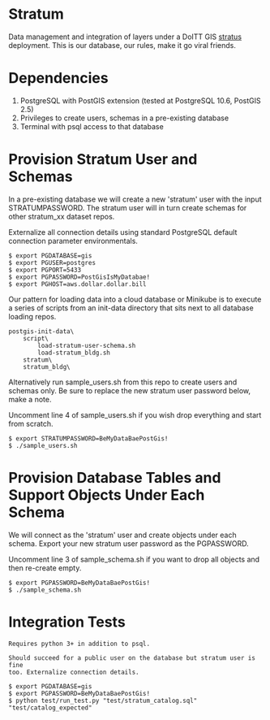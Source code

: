 # Stratum

Data management and integration of layers under a DoITT GIS
[stratus](https://github.com/planetlabs/stratus) deployment.  This is our 
database, our rules, make it go viral friends.

# Dependencies

1. PostgreSQL with PostGIS extension (tested at PostgreSQL 10.6, PostGIS 2.5)
2. Privileges to create users, schemas in a pre-existing database
3. Terminal with psql access to that database 

# Provision Stratum User and Schemas

In a pre-existing database we will create a new 'stratum' user with the input 
STRATUMPASSWORD. The stratum user will in turn create schemas for other 
stratum_xx dataset repos.

Externalize all connection details using standard PostgreSQL default connection 
parameter environmentals.

    $ export PGDATABASE=gis
    $ export PGUSER=postgres
    $ export PGPORT=5433
    $ export PGPASSWORD=PostGisIsMyDatabae!
    $ export PGHOST=aws.dollar.dollar.bill

Our pattern for loading data into a cloud database or Minikube is to execute a 
series of scripts from an init-data directory that sits next to all database 
loading repos.

    postgis-init-data\
        script\
            load-stratum-user-schema.sh
            load-stratum_bldg.sh
        stratum\
        stratum_bldg\

Alternatively run sample_users.sh from this repo to create users and schemas 
only. Be sure to replace the new stratum user password below, make a note.

Uncomment line 4 of sample_users.sh if you wish drop everything and start from 
scratch.

    $ export STRATUMPASSWORD=BeMyDataBaePostGis!
    $ ./sample_users.sh 

# Provision Database Tables and Support Objects Under Each Schema

We will connect as the 'stratum' user and create objects under each schema. 
Export your new stratum user password as the PGPASSWORD.

Uncomment line 3 of sample_schema.sh if you want to drop all objects and 
then re-create empty.

    $ export PGPASSWORD=BeMyDataBaePostGis!
    $ ./sample_schema.sh

# Integration Tests

    Requires python 3+ in addition to psql.

    Should succeed for a public user on the database but stratum user is fine
    too. Externalize connection details.

    $ export PGDATABASE=gis
    $ export PGPASSWORD=BeMyDataBaePostGis!
    $ python test/run_test.py "test/stratum_catalog.sql" "test/catalog_expected"
